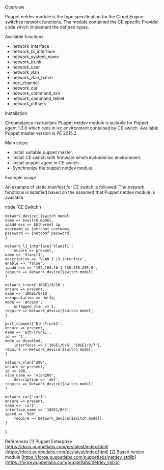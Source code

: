 Overview

Puppet netdev module is the type specification for the Cloud Engine switches network functions. The module contained the CE specific Provider code which implement the defined types.

Available functions:
 - network_interface
 - network_l3_interface
 - network_system_name
 - network_trunk
 - network_user
 - network_vlan
 - network_vlan_batch
 - port_channel
 - network_car
 - network_command_ssh
 - network_command_telnet
 - network_diffserv

Installation

Circumstance instruction:
Puppet netdev module is suitable for Puppet agent 1.3.6 which runs in lxc environment contained by CE switch.
Available Puppet master version is PE 2015.3. 

Main steps:
 - Install suitable puppet master.
 - Install CE switch with firmware which included lxc environment.
 - Install puppet agent in CE switch .
 - Synchronize the puppet netdev module.

Example usage

An example of static manifest for CE switch is followed. The network functions is satisfied based on the assumed that Puppet netdev module is available.

node 'CE Switch'{
    
	network_device{ $switch model:
	name => $switch model,
	ipaddress => $Ethernet ip,
	username => $netconf username,
	password => $netconf password,
	}
	
	network_l3_interface{'Vlanif1':
        ensure => present,
	name => 'Vlanif1',
	description => 'VLAN 1 L3 interface',
	enable => 'false',
	ipaddress => '192.168.10.1 255.255.255.0',
	require => Network_device[$switch model],
	}
	
	network_trunk{'10GE1/0/10':
	ensure => present,
	name => '10GE1/0/10',
	encapsulation => dot1q,
	mode => 'access',
        untagged_vlan => 3, 
	require => Network_device[$switch model],
    }
	
	port_channel{'Eth-Trunk1':
	ensure => present,
	name => 'Eth-Trunk1',
	id => '1',
	mode => disabled,
        interfaces => ['10GE1/0/6','10GE1/0/7'],	
	require => Network_device[$switch model],
    }
	
	network_vlan{'200':
	ensure => present,
	id => 200,
	vlan_name => 'vlan200',
        description => 'mkt', 
	require => Network_device[$switch model],
	}
    
	network_car{'car1':
	ensure => present,
	name => 'car1',
	interface_name => '10GE1/0/3',
	speed => '500',
        require => Network_device[$switch model],
    }
}  

References
    [1] Puppet Enterprise 
        [https://docs.puppetlabs.com/pe/latest/index.html](https://docs.puppetlabs.com/pe/latest/index.html)
    [2] Based netdev module
        [https://forge.puppetlabs.com/puppetlabs/netdev_stdlib](https://forge.puppetlabs.com/puppetlabs/netdev_stdlib)
